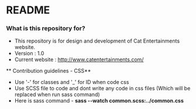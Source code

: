 # README #



### What is this repository for? ###

* This repository is for design and development of Cat Entertainments website. 
* Version : 1.0
* Current website : http://www.catentertainments.com/



** Contribution guidelines - CSS** 

* Use '-' for classes and '_' for ID when code css
* Use SCSS file to code  and dont write any code in css files (Which will be replaced when run sass command)
* Here is sass command - **sass --watch common.scss:../common.css**